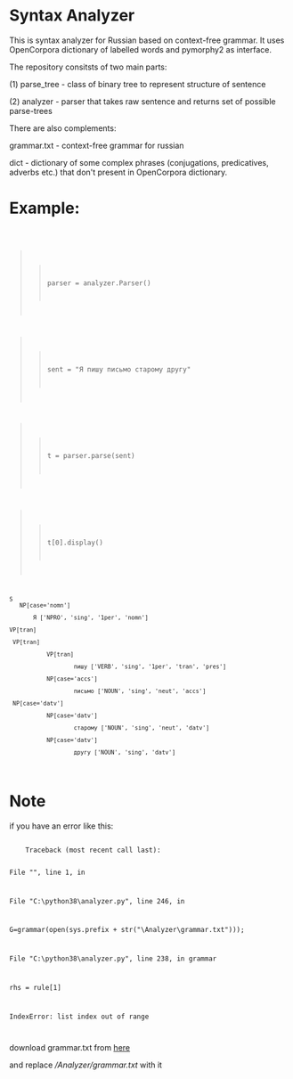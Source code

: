 # Syntax Analyzer


This is syntax analyzer for Russian based on context-free grammar. 
It uses OpenCorpora dictionary of labelled words and pymorphy2 as interface. 

The repository consitsts of two main parts: 

(1) parse_tree - class of binary tree to represent structure of sentence

(2) analyzer - parser that takes raw sentence and returns set of possible parse-trees

There are also complements: 

grammar.txt - context-free grammar for russian

dict - dictionary of some complex phrases (conjugations, predicatives, adverbs etc.) that don't present in OpenCorpora dictionary.


# Example:

<code>  

>> parser = analyzer.Parser()

>> sent = "Я пишу письмо старому другу"

>> t = parser.parse(sent)

>> t[0].display()

    S     
       NP[case='nomn'] 
           
           Я ['NPRO', 'sing', '1per', 'nomn']
           
    VP[tran]
     
     VP[tran]
               
               VP[tran] 
                       
                       пишу ['VERB', 'sing', '1per', 'tran', 'pres']
               
               NP[case='accs'] 
                       
                       письмо ['NOUN', 'sing', 'neut', 'accs']
     
     NP[case='datv']
               
               NP[case='datv'] 
                       
                       старому ['NOUN', 'sing', 'neut', 'datv']
               
               NP[case='datv'] 
                       
                       другу ['NOUN', 'sing', 'datv']

</code>

# Note

if you have an error like this:

<code>
    Traceback (most recent call last):
  
  File "<stdin>", line 1, in <module>
  
  File "C:\python38\analyzer.py", line 246, in <module>
  
  G=grammar(open(sys.prefix + str("\\Analyzer\\grammar.txt")));
  
  File "C:\python38\analyzer.py", line 238, in grammar
  
  rhs = rule[1]

IndexError: list index out of range

</code>


download grammar.txt from [here](http://shorturl.at/GNV57/)

and replace <i>/Analyzer/grammar.txt</i> with it
